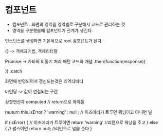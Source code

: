 <script src="https://cdn.jsdelivr.net/npm/vue/dist/vue.js"></script>

# 컴포넌트 

- 컴포넌트 : 화면의 영역을 영역별로 구분해서 코드로 관리하는 것
-  영역을 구분했을때 컴포넌트가 관계가 생긴다.

인스턴스를 생성하면 기본적으로 root 컴포넌트가 된다. 


{} -> 객체표기법, 객체리터럴 

Promise -> 자바의 비동기 처리 패턴
코드와 개념 
.then(function(response){

})
.catch

화면에 반영되어서 갱신되는것은 리엑티비티 

바인딩 -> 값이 연결되는 구간



삼항연산자
computed  // return으로 와야됨

reuturn this.isError ? 'warning' : null ;  // 이즈에러가 트루면 워닝이고 아니면 널

if (isError)  {          // 이즈에러가 트루이면
    return 'warning'     //리턴으로 워닝을 주고
} else {                 // 펄스이면 
    return null;         //리턴으로 널을 준다
}